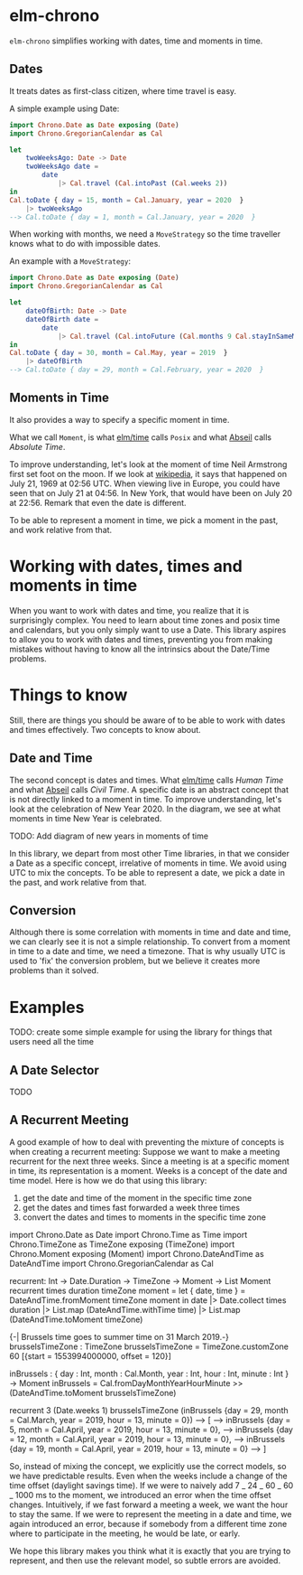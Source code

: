 # elm-chrono

`elm-chrono` simplifies working with dates, time and moments in time.

## Dates
It treats dates as first-class citizen, where time travel is easy.

A simple example using Date:
```elm
import Chrono.Date as Date exposing (Date)
import Chrono.GregorianCalendar as Cal

let
    twoWeeksAgo: Date -> Date
    twoWeeksAgo date =
        date 
            |> Cal.travel (Cal.intoPast (Cal.weeks 2))
in
Cal.toDate { day = 15, month = Cal.January, year = 2020  }
    |> twoWeeksAgo
--> Cal.toDate { day = 1, month = Cal.January, year = 2020  }
```

When working with months, we need a `MoveStrategy` so the time traveller
knows what to do with impossible dates.

An example with a `MoveStrategy`:
```elm
import Chrono.Date as Date exposing (Date)
import Chrono.GregorianCalendar as Cal

let
    dateOfBirth: Date -> Date
    dateOfBirth date =
        date 
            |> Cal.travel (Cal.intoFuture (Cal.months 9 Cal.stayInSameMonth))
in
Cal.toDate { day = 30, month = Cal.May, year = 2019  }
    |> dateOfBirth
--> Cal.toDate { day = 29, month = Cal.February, year = 2020  }
```

## Moments in Time
It also provides a way to specify a specific moment in time.

What we call `Moment`, is what [elm/time][coretime] calls `Posix` and what
[Abseil][abseil] calls _Absolute Time_.

To improve understanding, let's look at the moment of time Neil Armstrong first
set foot on the moon. If we look at [wikipedia][wikiapollo], it says that
happened on July 21, 1969 at 02:56 UTC. When viewing live in Europe, you could
have seen that on July 21 at 04:56. In New York, that would have been on July 20
at 22:56. Remark that even the date is different.

To be able to represent a moment in time, we pick a moment in the past, and work
relative from that.

[coretime]: https://package.elm-lang.org/packages/elm/time/latest
[abseil]: https://abseil.io/docs/cpp/guides/time
[wikiapollo]: https://en.wikipedia.org/wiki/Apollo_11








# Working with dates, times and moments in time

When you want to work with dates and time, you realize that it is surprisingly complex. You need to learn about time zones and posix time and calendars, but you only simply want to use a Date.
This library aspires to allow you to work with dates and times, preventing you from making mistakes without having to know all the intrinsics about the Date/Time problems.

# Things to know

Still, there are things you should be aware of to be able to work with dates and times effectively. Two concepts to know about.


## Date and Time

The second concept is dates and times. What [elm/time][coretime] calls _Human Time_ and what [Abseil][abseil] calls _Civil Time_. A specific date is an abstract concept that is not directly linked to a moment in time.
To improve understanding, let's look at the celebration of New Year 2020. In the diagram, we see at what moments in time New Year is celebrated.

TODO: Add diagram of new years in moments of time

In this library, we depart from most other Time libraries, in that we consider a Date as a specific concept, irrelative of moments in time. We avoid using UTC to mix the concepts.
To be able to represent a date, we pick a date in the past, and work relative from that.

## Conversion

Although there is some correlation with moments in time and date and time, we can clearly see it is not a simple relationship. To convert from a moment in time to a date and time, we need a timezone. That is why usually UTC is used to 'fix' the conversion problem, but we believe it creates more problems than it solved.

# Examples

TODO: create some simple example for using the library for things that users need all the time

## A Date Selector

TODO

## A Recurrent Meeting

A good example of how to deal with preventing the mixture of concepts is when
creating a recurrent meeting:
Suppose we want to make a meeting recurrent for the next three weeks.
Since a meeting is at a specific moment in time, its representation is a moment.
Weeks is a concept of the date and time model. Here is how we do that using this
library:

1. get the date and time of the moment in the specific time zone
2. get the dates and times fast forwarded a week three times
3. convert the dates and times to moments in the specific time zone


import Chrono.Date as Date
import Chrono.Time as Time
import Chrono.TimeZone as TimeZone exposing (TimeZone)
import Chrono.Moment exposing (Moment)
import Chrono.DateAndTime as DateAndTime
import Chrono.GregorianCalendar as Cal

recurrent: Int -> Date.Duration -> TimeZone -> Moment -> List Moment
recurrent times duration timeZone moment =
    let
        { date, time } = DateAndTime.fromMoment timeZone moment
    in
    date
        |> Date.collect times duration
        |> List.map (DateAndTime.withTime time)
        |> List.map (DateAndTime.toMoment timeZone)

{-| Brussels time goes to summer time on 31 March 2019.-}
brusselsTimeZone : TimeZone
brusselsTimeZone =
    TimeZone.customZone 60 [{start = 1553994000000, offset = 120}]

inBrussels : { day : Int, month : Cal.Month, year : Int, hour : Int, minute : Int } -> Moment
inBrussels =
    Cal.fromDayMonthYearHourMinute >> (DateAndTime.toMoment brusselsTimeZone)

recurrent 3 (Date.weeks 1) brusselsTimeZone (inBrussels {day = 29, month = Cal.March, year = 2019, hour = 13, minute = 0})
--> [
-->    inBrussels {day = 5, month = Cal.April, year = 2019, hour = 13, minute = 0},
-->    inBrussels {day = 12, month = Cal.April, year = 2019, hour = 13, minute = 0},
-->    inBrussels {day = 19, month = Cal.April, year = 2019, hour = 13, minute = 0}
--> ]


So, instead of mixing the concept, we explicitly use the correct models, so we have
predictable results. Even when the weeks include a change of the time offset
(daylight savings time).
If we were to naively add 7 _ 24 _ 60 _ 60 _ 1000 ms to the moment, we introduced
an error when the time offset changes. Intuitively, if we fast forward a meeting
a week, we want the hour to stay the same.
If we were to represent the meeting in a date and time, we again introduced an error,
because if somebody from a different time zone where to participate in the meeting,
he would be late, or early.

We hope this library makes you think what it is exactly that you are trying to
represent, and then use the relevant model, so subtle errors are avoided.
